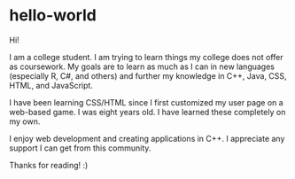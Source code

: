 # hello-world

Hi!

I am a college student. I am trying to learn things my college does not offer as coursework.
My goals are to learn as much as I can in new languages (especially R, C#, and others) and further my
knowledge in C++, Java, CSS, HTML, and JavaScript.

I have been learning CSS/HTML since I first customized my user page on a web-based game. I was eight years
old. I have learned these completely on my own.

I enjoy web development and creating applications in C++. I appreciate any
support I can get from this community.

Thanks for reading! :)
